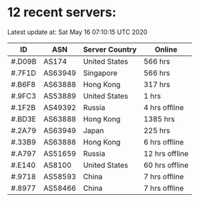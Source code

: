 # 12 recent servers:

Latest update at: Sat May 16 07:10:15 UTC 2020

| ID | ASN | Server Country | Online |
| -- | --- | -------------- | ------ |
| #.D09B | AS174 | United States | 566 hrs |
| #.7F1D | AS63949 | Singapore | 566 hrs |
| #.B6F8 | AS63888 | Hong Kong | 317 hrs |
| #.9FC3 | AS53889 | United States | 1 hrs |
| #.1F2B | AS49392 | Russia | 4 hrs offline |
| #.BD3E | AS63888 | Hong Kong | 1385 hrs |
| #.2A79 | AS63949 | Japan | 225 hrs |
| #.33B9 | AS63888 | Hong Kong | 6 hrs offline |
| #.A797 | AS51659 | Russia | 12 hrs offline |
| #.E140 | AS8100 | United States | 60 hrs offline |
| #.9718 | AS58593 | China | 7 hrs offline |
| #.8977 | AS58466 | China | 7 hrs offline |

